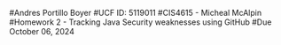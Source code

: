 #Andres Portillo Boyer
#UCF ID: 5119011
#CIS4615 - Micheal McAlpin
#Homework 2 - Tracking Java Security weaknesses using GitHub
#Due October 06, 2024

